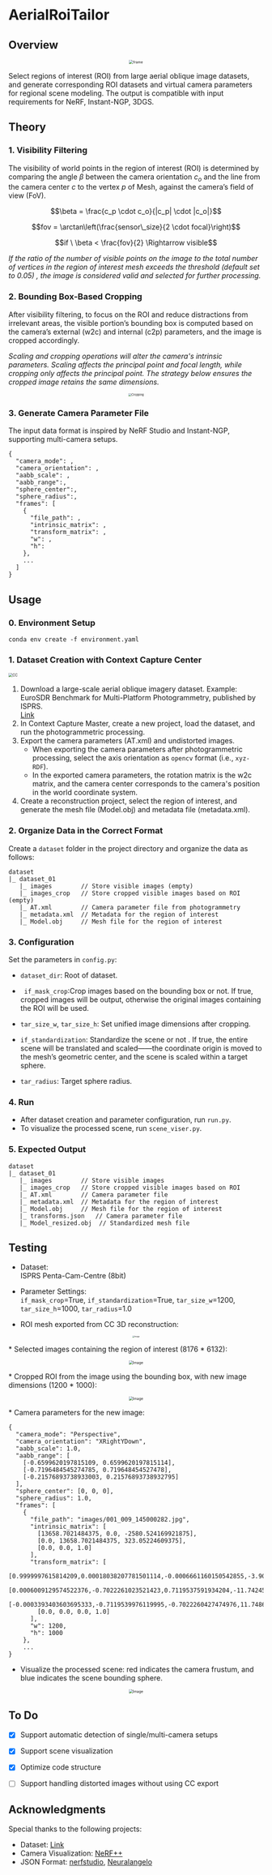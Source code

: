 # AerialRoiTailor
## Overview
<p align="center"><img src="assets/frame.png" alt="frame" style="zoom:50%;" /></p>
Select regions of interest (ROI) from large aerial oblique image datasets, and generate corresponding ROI datasets and virtual camera parameters for regional scene modeling. The output is compatible with input requirements for NeRF, Instant-NGP, 3DGS.

## Theory
### 1. Visibility Filtering

The visibility of world points in the region of interest (ROI) is determined by comparing the angle $\beta$ between the camera orientation $c_o$ and the line from the camera center $c$ to the vertex $p$ of Mesh, against the camera’s field of view (FoV).  

<p align="center">
    $$\beta = \frac{c_p \cdot c_o}{|c_p| \cdot |c_o|}$$  
</p>

<p align="center">
	$$fov = \arctan\left(\frac{sensor\_size}{2 \cdot focal}\right)$$   
</p>

<p align="center"> 
	$$if \ \beta < \frac{fov}{2} \Rightarrow visible$$  
</p>

*If the ratio of the number of visible points on the image to the total number of vertices in the region of interest mesh exceeds the threshold (default set to 0.05) ,  the image is considered valid and selected for further processing.*

### 2. Bounding Box-Based Cropping

After visibility filtering, to focus on the ROI and reduce distractions from irrelevant areas, the visible portion’s bounding box is computed based on the camera’s external (w2c) and internal (c2p) parameters, and the image is cropped accordingly.

*Scaling and cropping operations will alter the camera's intrinsic parameters. Scaling affects the principal point and focal length, while cropping only affects the principal point. The strategy below ensures the cropped image retains the same dimensions.*

<p align="center"><img src="assets/crop.png" alt="Cropping" style="zoom:40%;" /></p>

### 3. Generate Camera Parameter File

The input data format is inspired by NeRF Studio and Instant-NGP, supporting multi-camera setups.

```
{
  "camera_mode": ,
  "camera_orientation": ,
  "aabb_scale": ,
  "aabb_range":,
  "sphere_center":,
  "sphere_radius":,
  "frames": [
    {
      "file_path": ,
      "intrinsic_matrix": ,
      "transform_matrix": ,
      "w": ,
      "h": 
    }, 
    ...
  ]
}
```

## Usage

### 0. Environment Setup

```
conda env create -f environment.yaml
```

### 1. Dataset Creation with Context Capture Center

<img src="assets/cc_process.png" alt="CC" style="zoom:50%;" />

1. Download a large-scale aerial oblique imagery dataset. Example: EuroSDR Benchmark for Multi-Platform Photogrammetry, published by ISPRS.  
   [Link](https://www2.isprs.org/commissions/comm2/icwg-2-1a/benchmark_main/)
2. In Context Capture Master, create a new project, load the dataset, and run the photogrammetric processing.
3. Export the camera parameters (AT.xml) and undistorted images. 
   * When exporting the camera parameters after photogrammetric processing, select the axis orientation as `opencv` format (i.e., `xyz-RDF`). 
   * In the exported camera parameters, the rotation matrix is the w2c matrix, and the camera center corresponds to the camera's position in the world coordinate system.
4. Create a reconstruction project, select the region of interest, and generate the mesh file (Model.obj) and metadata file (metadata.xml).

### 2. Organize Data in the Correct Format

Create a `dataset` folder in the project directory and organize the data as follows:

```
dataset
|_ dataset_01
   |_ images        // Store visible images (empty)
   |_ images_crop   // Store cropped visible images based on ROI (empty)
   |_ AT.xml        // Camera parameter file from photogrammetry
   |_ metadata.xml  // Metadata for the region of interest
   |_ Model.obj     // Mesh file for the region of interest
```

### 3. Configuration

Set the parameters in `config.py`:

* `dataset_dir`: Root of dataset.

* ` if_mask_crop`:Crop images based on the bounding box or not. If true, cropped images will be output, otherwise the original images containing the ROI will be used.
*  `tar_size_w`, `tar_size_h`: Set unified image dimensions after cropping.

* `if_standardization`: Standardize the scene or not . If true, the entire scene will be translated and scaled——the coordinate origin is moved to the mesh’s geometric center, and the scene is scaled within a target sphere.
* `tar_radius`: Target sphere radius.

### 4. Run

* After dataset creation and parameter configuration, run `run.py`.  
* To visualize the processed scene, run `scene_viser.py`.

### 5. Expected Output

```
dataset
|_ dataset_01
   |_ images        // Store visible images
   |_ images_crop   // Store cropped visible images based on ROI
   |_ AT.xml        // Camera parameter file
   |_ metadata.xml  // Metadata for the region of interest
   |_ Model.obj     // Mesh file for the region of interest
   |_ transforms.json   // Camera parameter file
   |_ Model_resized.obj  // Standardized mesh file
```

## Testing

* Dataset:  
  ISPRS Penta-Cam-Centre (8bit)

* Parameter Settings:  
  `if_mask_crop`=True, `if_standardization`=True, `tar_size_w`=1200, `tar_size_h`=1000, `tar_radius`=1.0

* ROI mesh exported from CC 3D reconstruction:
<p align="center"><img src="assets/roi_mesh.jpg" alt="Image" style="zoom:25%;" /></p>
* Selected images containing the region of interest (8176 * 6132):
<p align="center"><img src="assets/selected_images.jpg" alt="Image" style="zoom:50%;" /></p>
* Cropped ROI from the image using the bounding box, with new image dimensions (1200 * 1000):
<p align="center"><img src="assets/croped_images.jpg" alt="Image" style="zoom:50%;" /></p>
* Camera parameters for the new image:

```
{
  "camera_mode": "Perspective",
  "camera_orientation": "XRightYDown",
  "aabb_scale": 1.0,
  "aabb_range": [
    [-0.6599620197815109, 0.6599620197815114],
    [-0.7196484545274785, 0.719648454527478],
    [-0.21576893738933003, 0.21576893738932795]
  ],
  "sphere_center": [0, 0, 0],
  "sphere_radius": 1.0,
  "frames": [
    {
      "file_path": "images/001_009_145000282.jpg",
      "intrinsic_matrix": [
        [13658.7021484375, 0.0, -2580.524169921875],
        [0.0, 13658.7021484375, 323.05224609375],
        [0.0, 0.0, 1.0]
      ],
      "transform_matrix": [
        [0.9999997615814209,0.00018038207781501114,-0.0006661160150542855,-3.903818368911743],
        [0.0006009129574522376,-0.7022261023521423,0.7119537591934204,-11.74245548248291],
        [-0.0003393403603695333,-0.7119539976119995,-0.7022260427474976,11.748698234558105],
        [0.0, 0.0, 0.0, 1.0]
      ],
      "w": 1200,
      "h": 1000
    },
    ...
}
```


* Visualize the processed scene: red indicates the camera frustum, and blue indicates the scene bounding sphere.  

 <p align="center"><img src="assets/vis.jpg" alt="Image" style="zoom:50%;" /></p>

## To Do

- [x] Support automatic detection of single/multi-camera setups
- [x] Support scene visualization
- [x] Optimize code structure
- [ ] Support handling distorted images without using CC export


## Acknowledgments

Special thanks to the following projects:

* Dataset: [Link](https://www2.isprs.org/commissions/comm2/icwg-2-1a/benchmark_main/)
* Camera Visualization: [NeRF++](https://github.com/Kai-46/nerfplusplus)
* JSON Format: [nerfstudio](https://github.com/nerfstudio-project/nerfstudio), [Neuralangelo](https://github.com/NVlabs/neuralangelo)
